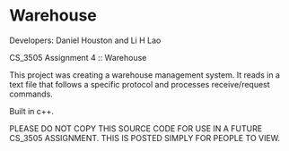 Warehouse
=========

Developers: Daniel Houston and Li H Lao

CS_3505 Assignment 4 :: Warehouse

This project was creating a warehouse management system. It reads in a text file that follows a specific protocol and processes receive/request commands. 

Built in c++. 

PLEASE DO NOT COPY THIS SOURCE CODE FOR USE IN A FUTURE CS_3505 ASSIGNMENT. THIS IS POSTED SIMPLY FOR PEOPLE TO VIEW. 
